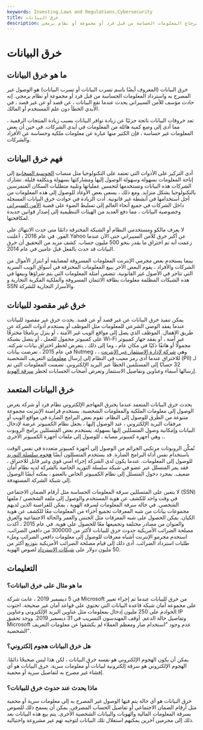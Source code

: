 ```yaml
---
keywords: Investing,Laws and Regulations,Cybersecurity
title: خرق البيانات
description: خرق البيانات هو وصول غير مصرح به واسترجاع المعلومات الحساسة من قبل فرد أو مجموعة أو نظام برمجي.
---
```


# خرق البيانات
## ما هو خرق البيانات

خرق البيانات (المعروف أيضًا باسم تسرب البيانات أو تسرب البيانات) هو الوصول غير المصرح به واسترداد المعلومات الحساسة من قبل فرد أو مجموعة أو نظام برمجي. إنه حادث مؤسف للأمن السيبراني يحدث عندما تقع البيانات ، عن قصد أو عن غير قصد ، في الأيدي الخطأ دون علم المستخدم أو المالك.

تعد خروقات البيانات ناتجة جزئيًا عن زيادة توافر البيانات بسبب زيادة المنتجات الرقمية ، مما أدى إلى وضع كمية هائلة من المعلومات في أيدي الشركات. في حين أن بعض المعلومات غير حساسة ، فإن الكثير منها عبارة عن معلومات ملكية وحساسة عن الأفراد والشركات.

## فهم خرق البيانات

أدى التركيز على الأدوات التي تعتمد على التكنولوجيا مثل منصات [الحوسبة السحابية](/cloud-computing) إلى إتاحة المعلومات بسهولة وسهولة الوصول إليها ومشاركتها بسهولة وبتكلفة قليلة. تشارك الشركات هذه البيانات وتستخدمها لتحسين عملياتها وتلبية متطلبات السكان المتمرسين بالتكنولوجيا بشكل متزايد. ومع ذلك ، يسعى بعض الأوغاد للوصول إلى هذه المعلومات من أجل استخدامها في أنشطة غير قانونية. أدت الزيادة في حوادث خرق البيانات المسجلة داخل الشركات في جميع أنحاء العالم إلى تسليط الضوء على قضية [الأمن السيبراني](/cybersecurity) وخصوصية البيانات ، مما دفع العديد من الهيئات التنظيمية إلى إصدار قوانين جديدة لمكافحتها.

لا يعرف مالكو ومستخدمي النظام أو الشبكة المخترقة دائمًا متى حدث الانتهاك على الفور. في عام 2016 ، أعلنت Yahoo عن أكبر خرق للأمن السيبراني حتى الآن عندما زعمت أنه تم اختراق ما يقدر بنحو 500 مليون حساب. كشف مزيد من التحقيق أن خرق البيانات قد حدث بالفعل قبل عامين في عام 2014.

بينما يستخدم بعض مجرمي الإنترنت المعلومات المسروقة لمضايقة أو ابتزاز الأموال من الشركات والأفراد ، يقوم البعض الآخر ببيع المعلومات المخترقة في أسواق الويب السرية التي تتاجر في الأصول غير القانونية. تتضمن أمثلة المعلومات التي يتم شراؤها وبيعها في هذه الشبكات المظلمة معلومات بطاقة الائتمان المسروقة والملكية الفكرية التجارية و SSN والأسرار التجارية للشركة.

## خرق غير مقصود للبيانات

يمكن تنفيذ خرق البيانات عن غير قصد أو عن قصد. يحدث خرق غير مقصود للبيانات عندما يفقد الوصي الشرعي للمعلومات مثل الموظف أو يستخدم أدوات الشركة عن طريق الإهمال. الموظف الذي يصل إلى مواقع الويب غير الآمنة ، أو ينزل برنامجًا مخترقًا على كمبيوتر محمول للعمل ، أو يتصل بشبكة Wi-Fi غير آمنة ، أو يفقد جهاز كمبيوتر محمولًا أو هاتفًا ذكيًا في مكان عام ، وما إلى ذلك ، يتعرض لخطر اختراق بيانات شركته. في عام 2015 ، تعرضت بيانات Nutmeg ، وهي [شركة لإدارة الاستثمار عبر الإنترنت](/investment-management) ، للاختراق عندما أدى رمز معيب في النظام إلى إرسال [معلومات](/personally-identifiable-information-pii) التعريف الشخصية (PII) لـ 32 حسابًا إلى المستلمين الخطأ عبر البريد الإلكتروني. تضمنت المعلومات التي تم إرسالها أسماء وعناوين وتفاصيل الاستثمار وتعرض أصحاب الحسابات لخطر [سرقة الهوية](/identitytheft).

## خرق البيانات المتعمد

يحدث خرق البيانات المتعمد عندما يخترق المهاجم الإلكتروني نظام فرد أو شركة بغرض الوصول إلى معلومات الملكية والمعلومات الشخصية. يستخدم قراصنة الإنترنت مجموعة متنوعة من الطرق للوصول إلى النظام. تقوم بعض البرامج الضارة في مواقع الويب أو مرفقات البريد الإلكتروني ، عند الوصول إليها ، بجعل نظام الكمبيوتر عرضة لإدخال البيانات وإمكانية وصول المتسللين إليها بسهولة. يستخدم بعض المتسللين برامج الروبوت ، وهي أجهزة كمبيوتر مصابة ، للوصول إلى ملفات أجهزة الكمبيوتر الأخرى.

تُمكِّن الروبوتات مرتكبي الجرائم من الوصول إلى أجهزة كمبيوتر متعددة في نفس الوقت باستخدام نفس أداة البرامج الضارة. قد يستخدم المتسللون أيضًا [هجوم سلسلة التوريد](/supply-chain-attack) للوصول إلى المعلومات. عندما يكون لدى الشركة إجراء أمني قوي وغير قابل للاختراق ، فقد يمر المتسلل عبر عضو في شبكة سلسلة التوريد الخاصة بالشركة لديه نظام أمان ضعيف. بمجرد دخول المتسلل إلى نظام الكمبيوتر الخاص بالعضو ، يمكنه أيضًا الوصول إلى شبكة الشركة المستهدفة.

لا يتعين على المتسللين سرقة المعلومات الحساسة مثل أرقام الضمان الاجتماعي (SSN) في وقت واحد للكشف عن هوية المستخدم والوصول إلى ملفه الشخصي / ملفها الشخصي. في حالة سرقة المعلومات لسرقة الهوية ، يمكن للقراصنة الذين لديهم مجموعات بيانات من شبه المعرفات تجميع أجزاء من المعلومات معًا للكشف عن هوية الكيان. يمكن الحصول على شبه المعرفات مثل الجنس والعمر والحالة الاجتماعية والعرق والعنوان من مصادر مختلفة وتجميعها معًا للحصول على هوية. في عام 2015 ، أكدت مصلحة الضرائب الأمريكية حدوث خرق للبيانات لأكثر من 300000 من دافعي الضرائب. استخدم مجرمو الإنترنت أشباه معرفات للوصول إلى معلومات دافعي الضرائب وملء طلبات استرداد الضرائب. أدى ذلك إلى قيام مصلحة الضرائب الأمريكية بتوزيع أكثر من 50 مليون دولار على [شيكات الاسترداد](/refund) لصوص الهوية.

## التعليمات

### ما هو مثال على خرق البيانات؟

في 5 ديسمبر 2019 ، عانت شركة Microsoft من خرق للبيانات عندما تم إجراء تغيير على مجموعة أمان شبكة قاعدة البيانات التي تحتوي على قواعد أمان غير صحيحة. احتوت الخوادم على 250 مليون إدخال بمعلومات مثل عناوين البريد الإلكتروني وعناوين IP وتفاصيل حالة الدعم. أوقف المهندسون التسريب في 31 ديسمبر 2019. ووجد تحقيق Microsoft عدم وجود "استخدام ضار ومعظم العملاء لم يكشفوا عن معلومات التعريف الشخصية".

### هل خرق البيانات هجوم إلكتروني؟

يمكن أن يكون الهجوم الإلكتروني هو نفسه خرق البيانات ، لكن هذا ليس صحيحًا دائمًا. الهجوم الإلكتروني هو سرقة إلكترونية لبيانات أو معلومات سرية. خرق البيانات هو أي إفشاء غير مصرح به لتفاصيل سرية أو محمية.

### ماذا يحدث عند حدوث خرق للبيانات؟

خرق البيانات هو أي حالة يتم فيها الوصول غير المصرح به إلى معلومات سرية أو محمية مثل أرقام الضمان الاجتماعي أو تفاصيل الحساب المصرفي. يمكن أن يسمح ذلك للصوص بسرقة المعلومات المالية والهويات والبيانات الشخصية الأخرى. يتم بيع هذه البيانات بعد ذلك إلى مجرمين آخرين يمكنهم استغلال تلك البيانات لتوجيه تهم غير مشروعة واحتيالية.


